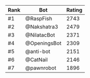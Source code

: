 Rank|Bot|Rating
---|---|---
#1|@RaspFish|2743
#2|@Nakshatra3|2479
#3|@NilatacBot|2371
#4|@OpeningsBot|2309
#5|@anti-bot|2151
#6|@CatNail|2146
#7|@pawnrobot|1896
